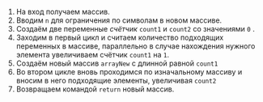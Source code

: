 1. На вход получаем массив.
2. Вводим ```n``` для ограничения по символам в новом массиве.
3. Создаём две переменные *счётчик* ```count1``` и ```count2``` со значениями ```0``` .
4. Заходим в первый цикл и считаем количество подходящих переменных в массиве, параллельно в случае нахождения нужного элемента увеличиваем счётчик ```count1``` на ```1```.
5. Создаём новый массив ```arrayNew``` с длинной равной ```count1```
6. Во втором цикле вновь проходимся по изначальному массиву и вносим в него подходящие элементы, увеличивая ```count2```
7. Возвращаем командой ```return``` новый массив.